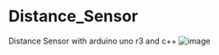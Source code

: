 # Distance_Sensor
Distance Sensor with arduino uno r3 and c++
![image](https://github.com/filegeiasou/Basics_Arduino/assets/49124547/942b2da2-1b43-416e-b86f-d725e17ae700)

